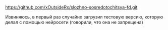 https://github.com/xOutsideRx/slozhno-sosredotochitsya-fd.git

Извиняюсь, в первый раз случайно загрузил тестовую версию, которую делал с помощью нейросети (говорили, что она не запрещена)